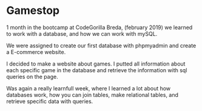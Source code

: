 # Gamestop


1 month in the bootcamp at CodeGorilla Breda, (february 2019) we learned to work with a database, and how we can work with mySQL. 

We were assigned to create our first database with phpmyadmin and create a E-commerce website.

I decided to make a website about games. I putted all information about each specific game in the database and retrieve the information with sql queries on the page.

Was again a really learnfull week, where I learned a lot about how databases work, how you can join tables, make relational tables, and retrieve specific data with queries.  

  
